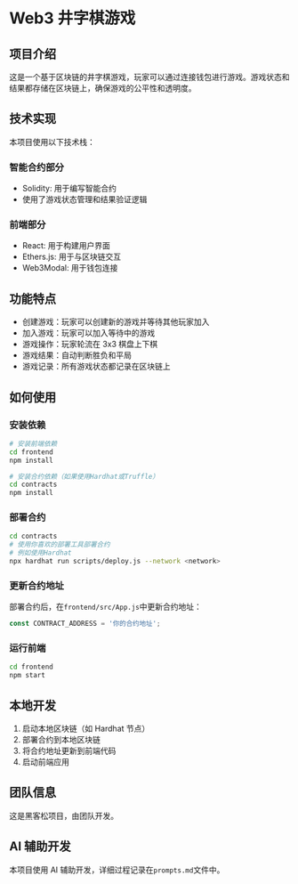 # Web3 井字棋游戏

## 项目介绍

这是一个基于区块链的井字棋游戏，玩家可以通过连接钱包进行游戏。游戏状态和结果都存储在区块链上，确保游戏的公平性和透明度。

## 技术实现

本项目使用以下技术栈：

### 智能合约部分

- Solidity: 用于编写智能合约
- 使用了游戏状态管理和结果验证逻辑

### 前端部分

- React: 用于构建用户界面
- Ethers.js: 用于与区块链交互
- Web3Modal: 用于钱包连接

## 功能特点

- 创建游戏：玩家可以创建新的游戏并等待其他玩家加入
- 加入游戏：玩家可以加入等待中的游戏
- 游戏操作：玩家轮流在 3x3 棋盘上下棋
- 游戏结果：自动判断胜负和平局
- 游戏记录：所有游戏状态都记录在区块链上

## 如何使用

### 安装依赖

```bash
# 安装前端依赖
cd frontend
npm install

# 安装合约依赖（如果使用Hardhat或Truffle）
cd contracts
npm install
```

### 部署合约

```bash
cd contracts
# 使用你喜欢的部署工具部署合约
# 例如使用Hardhat
npx hardhat run scripts/deploy.js --network <network>
```

### 更新合约地址

部署合约后，在`frontend/src/App.js`中更新合约地址：

```javascript
const CONTRACT_ADDRESS = '你的合约地址';
```

### 运行前端

```bash
cd frontend
npm start
```

## 本地开发

1. 启动本地区块链（如 Hardhat 节点）
2. 部署合约到本地区块链
3. 将合约地址更新到前端代码
4. 启动前端应用

## 团队信息

这是黑客松项目，由团队开发。

## AI 辅助开发

本项目使用 AI 辅助开发，详细过程记录在`prompts.md`文件中。
